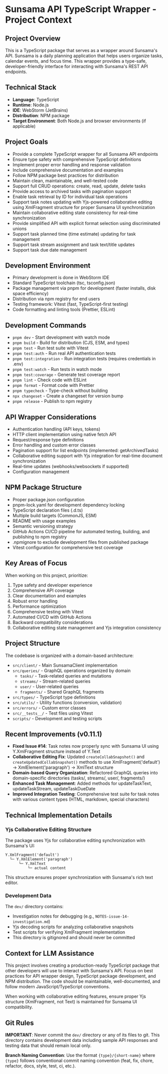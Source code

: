 # Sunsama API TypeScript Wrapper - Project Context

## Project Overview
This is a TypeScript package that serves as a wrapper around Sunsama's API. Sunsama is a daily planning application that helps users organize tasks, calendar events, and focus time. This wrapper provides a type-safe, developer-friendly interface for interacting with Sunsama's REST API endpoints.

## Technical Stack
- **Language**: TypeScript
- **Runtime**: Node.js
- **IDE**: WebStorm (JetBrains)
- **Distribution**: NPM package
- **Target Environment**: Both Node.js and browser environments (if applicable)

## Project Goals
- Provide a complete TypeScript wrapper for all Sunsama API endpoints
- Ensure type safety with comprehensive TypeScript definitions
- Implement proper error handling and response validation
- Include comprehensive documentation and examples
- Follow NPM package best practices for distribution
- Maintain clean, maintainable, and well-tested code
- Support full CRUD operations: create, read, update, delete tasks
- Provide access to archived tasks with pagination support
- Enable task retrieval by ID for individual task operations
- Support task notes updating with Yjs-powered collaborative editing using XmlFragment structure for proper Sunsama UI synchronization
- Maintain collaborative editing state consistency for real-time synchronization
- Provide simplified API with explicit format selection using discriminated unions
- Support task planned time (time estimate) updating for task management
- Support task stream assignment and task text/title updates
- Support task due date management

## Development Environment
- Primary development is done in WebStorm IDE
- Standard TypeScript toolchain (tsc, tsconfig.json)
- Package management via pnpm for development (faster installs, disk space efficiency)
- Distribution via npm registry for end users
- Testing framework: Vitest (fast, TypeScript-first testing)
- Code formatting and linting tools (Prettier, ESLint)

## Development Commands
- `pnpm dev` - Start development with watch mode
- `pnpm build` - Build for distribution (CJS, ESM, and types)
- `pnpm test` - Run test suite with Vitest
- `pnpm test:auth` - Run real API authentication tests
- `pnpm test:integration` - Run integration tests (requires credentials in .env)
- `pnpm test:watch` - Run tests in watch mode
- `pnpm test:coverage` - Generate test coverage report
- `pnpm lint` - Check code with ESLint
- `pnpm format` - Format code with Prettier
- `pnpm typecheck` - Type-check without building
- `npx changeset` - Create a changeset for version bump
- `pnpm release` - Publish to npm registry

## API Wrapper Considerations
- Authentication handling (API keys, tokens)
- HTTP client implementation using native fetch API
- Request/response type definitions
- Error handling and custom error classes
- Pagination support for list endpoints (implemented: getArchivedTasks)
- Collaborative editing support with Yjs integration for real-time document synchronization
- Real-time updates (webhooks/websockets if supported)
- Configuration management

## NPM Package Structure
- Proper package.json configuration
- pnpm-lock.yaml for development dependency locking
- TypeScript declaration files (.d.ts)
- Multiple build targets (CommonJS, ESM)
- README with usage examples
- Semantic versioning strategy
- GitHub Actions CI/CD pipeline for automated testing, building, and publishing to npm registry
- .npmignore to exclude development files from published package
- Vitest configuration for comprehensive test coverage

## Key Areas of Focus
When working on this project, prioritize:
1. Type safety and developer experience
2. Comprehensive API coverage
3. Clear documentation and examples
4. Robust error handling
5. Performance optimization
6. Comprehensive testing with Vitest
7. Automated CI/CD with GitHub Actions
8. Backward compatibility considerations
9. Collaborative editing state management and Yjs integration consistency

## Project Structure
The codebase is organized with a domain-based architecture:
- `src/client/` - Main SunsamaClient implementation
- `src/queries/` - GraphQL operations organized by domain
  - `tasks/` - Task-related queries and mutations
  - `streams/` - Stream-related queries
  - `user/` - User-related queries
  - `fragments/` - Shared GraphQL fragments
- `src/types/` - TypeScript type definitions
- `src/utils/` - Utility functions (conversion, validation)
- `src/errors/` - Custom error classes
- `src/__tests__/` - Test files using Vitest
- `scripts/` - Development and testing scripts

## Recent Improvements (v0.11.1)
- **Fixed Issue #14**: Task notes now properly sync with Sunsama UI using Y.XmlFragment structure instead of Y.Text
- **Collaborative Editing Fix**: Updated `createCollabSnapshot()` and `createUpdatedCollabSnapshot()` methods to use XmlFragment('default') → XmlElement('paragraph') → XmlText structure
- **Domain-based Query Organization**: Refactored GraphQL queries into domain-specific directories (tasks/, streams/, user/, fragments/)
- **Enhanced Task Management**: Added methods for updateTaskText, updateTaskStream, updateTaskDueDate
- **Improved Integration Testing**: Comprehensive test suite for task notes with various content types (HTML, markdown, special characters)

## Technical Implementation Details
### Yjs Collaborative Editing Structure
The package uses Yjs for collaborative editing synchronization with Sunsama's UI:
```
Y.XmlFragment('default')
  └─ Y.XmlElement('paragraph')
      └─ Y.XmlText
          └─ actual content
```
This structure ensures proper synchronization with Sunsama's rich text editor.

### Development Data
The `dev/` directory contains:
- Investigation notes for debugging (e.g., `NOTES-issue-14-investigation.md`)
- Yjs decoding scripts for analyzing collaborative snapshots
- Test scripts for verifying XmlFragment implementation
- This directory is gitignored and should never be committed

## Context for LLM Assistance
This project involves creating a production-ready TypeScript package that other developers will use to interact with Sunsama's API. Focus on best practices for API wrapper design, TypeScript package development, and NPM distribution. The code should be maintainable, well-documented, and follow modern JavaScript/TypeScript conventions.

When working with collaborative editing features, ensure proper Yjs structure (XmlFragment, not Text) is maintained for Sunsama UI compatibility.

## Git Rules

**IMPORTANT**: Never commit the `dev/` directory or any of its files to git. This directory contains development data including sample API responses and testing data that should remain local only.

**Branch Naming Convention**: Use the format `{type}/{short-name}` where `{type}` follows conventional commit naming convention (feat, fix, chore, refactor, docs, style, test, ci, etc.).